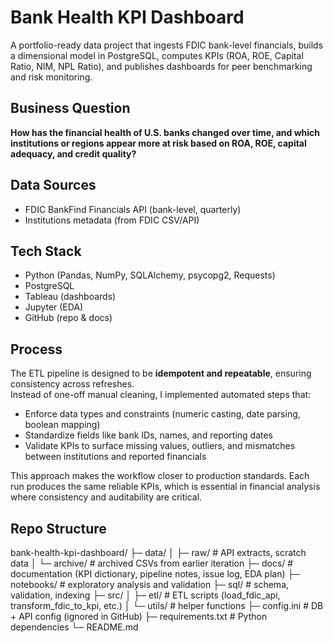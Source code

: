 # Bank Health KPI Dashboard

A portfolio-ready data project that ingests FDIC bank-level financials, builds a dimensional model in PostgreSQL, computes KPIs (ROA, ROE, Capital Ratio, NIM, NPL Ratio), and publishes dashboards for peer benchmarking and risk monitoring.

## Business Question
**How has the financial health of U.S. banks changed over time, and which institutions or regions appear more at risk based on ROA, ROE, capital adequacy, and credit quality?**

## Data Sources
- FDIC BankFind Financials API (bank-level, quarterly)
- Institutions metadata (from FDIC CSV/API)

## Tech Stack
- Python (Pandas, NumPy, SQLAlchemy, psycopg2, Requests)
- PostgreSQL
- Tableau (dashboards)
- Jupyter (EDA)
- GitHub (repo & docs)

## Process
The ETL pipeline is designed to be **idempotent and repeatable**, ensuring consistency across refreshes.  
Instead of one-off manual cleaning, I implemented automated steps that:  
- Enforce data types and constraints (numeric casting, date parsing, boolean mapping)  
- Standardize fields like bank IDs, names, and reporting dates  
- Validate KPIs to surface missing values, outliers, and mismatches between institutions and reported financials  

This approach makes the workflow closer to production standards. Each run produces the same reliable KPIs, which is essential in financial analysis where consistency and auditability are critical.  


## Repo Structure

bank-health-kpi-dashboard/
├─ data/
│  ├─ raw/                # API extracts, scratch data
│  └─ archive/            # archived CSVs from earlier iteration
├─ docs/                  # documentation (KPI dictionary, pipeline notes, issue log, EDA plan)
├─ notebooks/             # exploratory analysis and validation
├─ sql/                   # schema, validation, indexing
├─ src/
│  ├─ etl/                # ETL scripts (load_fdic_api, transform_fdic_to_kpi, etc.)
│  └─ utils/              # helper functions
├─ config.ini             # DB + API config (ignored in GitHub)
├─ requirements.txt       # Python dependencies
└─ README.md
